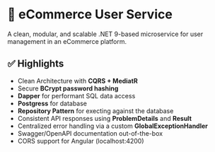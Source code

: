# 🛒 eCommerce User Service

A clean, modular, and scalable .NET 9-based microservice for user management in an eCommerce platform.

## ✅ Highlights

- Clean Architecture with **CQRS + MediatR**
- Secure **BCrypt password hashing**
- **Dapper** for performant SQL data access
- **Postgress** for database
- **Repository Pattern** for execting against the database
- Consistent API responses using **ProblemDetails** and **Result<T>**
- Centralized error handling via a custom **GlobalExceptionHandler**
- Swagger/OpenAPI documentation out-of-the-box
- CORS support for Angular (localhost:4200)
